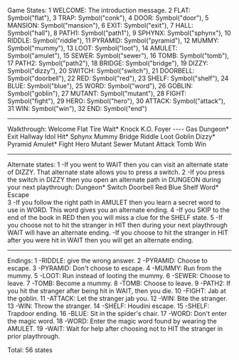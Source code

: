 Game States:
1    WELCOME: The introduction message.
2    FLAT: Symbol("flat"),
3    TRAP: Symbol("conk"),
4    DOOR: Symbol("door"),
5    MANSION: Symbol("mansion"),
6    EXIT: Symbol("exit"),
7    HALL: Symbol("hall"),
8    PATH1: Symbol("path1"),
9    SPHYNX: Symbol("sphynx"),
10   RIDDLE: Symbol("riddle"),
11   PYRAMID: Symbol("pyramid"),
12   MUMMY: Symbol("mummy"),
13   LOOT: Symbol("loot"),
14   AMULET: Symbol("amulet"),
15   SEWER: Symbol("sewer"),
16   TOMB: Symbol("tomb"),
17   PATH2: Symbol("path2"),
18   BRIDGE: Symbol("bridge"),
19   DIZZY: Symbol("dizzy"),
20   SWITCH: Symbol("switch"),
21   DOORBELL: Symbol("doorbell"),
22   RED: Symbol("red"),
23   SHELF: Symbol("shelf"),
24   BLUE: Symbol("blue"),
25   WORD: Symbol("word"),
26   GOBLIN: Symbol("goblin"),
27   MUTANT: Symbol("mutant"),
28   FIGHT: Symbol("fight"),
29   HERO: Symbol("hero"),
30   ATTACK: Symbol("attack"),
31   WIN: Symbol("win"),
32   END: Symbol("end")

-----------------------------------------

Walkthrough:
            Welcome 
            Flat Tire
    Wait*               Knock
    K.O.                Foyer
    ----                Gas
            Dungeon*
            Exit
            Hallway
    Idol                        Hit*
Sphynx  Mummy                   Bridge
Riddle  Loot            Goblin          Dizzy*
Pyramid Amulet*     Fight   Hero        Mutant
        Sewer       Mutant  Attack
        Tomb                Win

-----------------------------------------

Alternate states:
1    -If you went to WAIT then you can visit an alternate state of DIZZY. That alternate state allows you to press a switch.
2    -If you press the switch in DIZZY then you open an alternate path in DUNGEON during your next playthrough:
                        Dungeon*
                        Switch
                        Doorbell
                    Red         Blue
                    Shelf       Word*
                    Escape      
3    -If you follow the right path in AMULET then you learn a secret word to use in WORD. This word gives you an alternate ending. 
4    -If you SKIP to the end of the book in RED then you will miss a clue for the SHELF state.
5    -If you choose not to hit the stranger in HIT then during your next playthrough WAIT will have an alternate ending. 
     -If you choose to hit the stranger in HIT after you were hit in WAIT then you will get an alternate ending.

-----------------------------------------

Endings:
1    -RIDDLE: give the wrong answer.
2    -PYRAMID: Choose to escape.
3    -PYRAMID: Don't choose to escape.
4    -MUMMY: Run from the mummy.
5    -LOOT: Run instead of looting the mummy.
6    -SEWER: Choose to leave.
7    -TOMB: Become a mummy.
8    -TOMB: Choose to leave.
9    -PATH2: If you hit the stranger after being hit in WAIT, then you die.
10   -FIGHT: Jab at the goblin.
11   -ATTACK: Let the stranger jab you.
12   -WIN: Bite the stranger.
13   -WIN: Throw the stranger.
14   -SHELF: Houdini escape.
15   -SHELF: Trapdoor ending.
16   -BLUE: Sit in the spider's chair.
17   -WORD: Don't enter the magic word.
18   -WORD: Enter the magic word found by wearing the AMULET.
19   -WAIT: Wait for help after choosing not to HIT the stranger in prior playthrough.


Total: 56 states